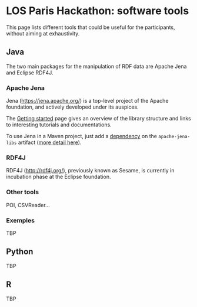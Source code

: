 # LOS Paris Hackathon: software tools #

This page lists different tools that could be useful for the participants, without aiming at exhaustivity.

## Java

The two main packages for the manipulation of RDF data are Apache Jena and Eclipse RDF4J.

### Apache Jena

Jena (https://jena.apache.org/) is a top-level project of the Apache foundation, and actively developed under its auspices.

The [Getting started](https://jena.apache.org/getting_started/index.html) page gives an overview of the library structure and links to interesting tutorials and documentations.

To use Jena in a Maven project, just add a [dependency](https://mvnrepository.com/artifact/org.apache.jena/apache-jena-libs) on the `apache-jena-libs` artifact ([more detail here](https://jena.apache.org/download/maven.html)).

### RDF4J

RDF4J (http://rdf4j.org/), previously known as Sesame, is currently in incubation phase at the Eclipse foundation.

### Other tools

POI, CSVReader...

### Exemples

TBP


## Python

TBP

## R

TBP
